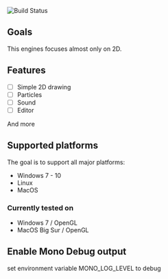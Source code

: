 ![Build Status](https://ci.appveyor.com/api/projects/status/github/saeschdivara/Shell-Game-Engine?branch=master&svg=true "Build Status")

## Goals
This engines focuses almost only on 2D.

## Features
- [ ] Simple 2D drawing
- [ ] Particles
- [ ] Sound
- [ ] Editor

And more

## Supported platforms
The goal is to support all major platforms:
- Windows 7 - 10
- Linux
- MacOS

### Currently tested on
- Windows 7 / OpenGL
- MacOS Big Sur / OpenGL

## Enable Mono Debug output

set environment variable MONO_LOG_LEVEL to debug
